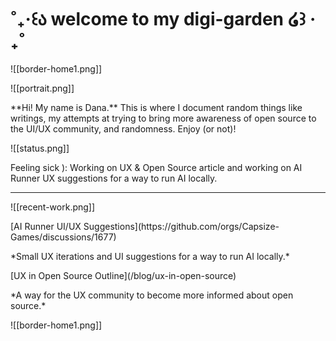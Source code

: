 # ˚₊‧꒰ა welcome to my digi-garden ໒꒱ ‧₊˚

![[border-home1.png]]
<div className="grid lg:grid-cols-2 gap-4">
<div className="not-prose flex cursor-default flex-col space-y-4 rounded-lg border border-white p-8 transition-all duration-150">
<div>![[portrait.png]]</div>
<div><p> **Hi! My name is Dana.**
 This is where I document random things like writings, my attempts at trying to bring more awareness of open source to the UI/UX community, and randomness. Enjoy (or not)! </p>
 </div></div>

<div className="h-fit not-prose flex cursor-default flex-col space-y-4 rounded-lg border border-white p-8 transition-all duration-150">
<div>![[status.png]]</div>
<div><p>Feeling sick ): Working on UX & Open Source article and working on AI Runner UX suggestions for a way to run AI locally.</p></div>
</div>
</div>

---
![[recent-work.png]]
<div className="grid lg:grid-cols-2 gap-4">
<div className="not-prose flex cursor-default flex-col space-y-4 rounded-lg border border-white p-8 transition-all duration-150 hover:border-pink-200">
[AI Runner UI/UX Suggestions](https://github.com/orgs/Capsize-Games/discussions/1677)
<p>*Small UX iterations and UI suggestions for a way to run AI locally.*</p> 
</div>
<div className="not-prose flex cursor-default flex-col space-y-4 rounded-lg border border-white p-8 transition-all duration-150 hover:border-pink-200">
[UX in Open Source Outline](/blog/ux-in-open-source)
<p>*A way for the UX community to become more informed about open source.* </span></p>

</div>
</div>
![[border-home1.png]]

